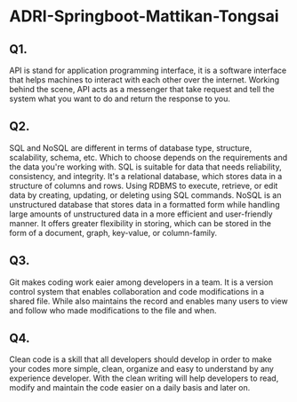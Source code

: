 # ADRI-Springboot-Mattikan-Tongsai

## Q1.

API is stand for application programming interface, it is a software interface that helps machines to interact with each other over the internet. Working behind the scene, API acts as a messenger that take request and tell the system what you want to do and return the response to you.

## Q2.

SQL and NoSQL are different in terms of database type, structure, scalability, schema, etc. Which to choose depends on the requirements and the data you're working with. SQL is suitable for data that needs reliability, consistency, and integrity. It's a relational database, which stores data in a structure of columns and rows. Using RDBMS to execute, retrieve, or edit data by creating, updating, or deleting using SQL commands. NoSQL is an unstructured database that stores data in a formatted form while handling large amounts of unstructured data in a more efficient and user-friendly manner. It offers greater flexibility in storing, which can be stored in the form of a document, graph, key-value, or column-family.


## Q3.

Git makes coding work eaier among developers in a team. It is a version control system that enables collaboration and code modifications in a shared file. While also maintains the record and enables many users to view and follow who made modifications to the file and when.

## Q4.

Clean code is a skill that all developers should develop in order to make your codes more simple, clean, organize and easy to understand by any experience developer. With the clean writing will help developers to read, modify and maintain the code easier on a daily basis and later on.
